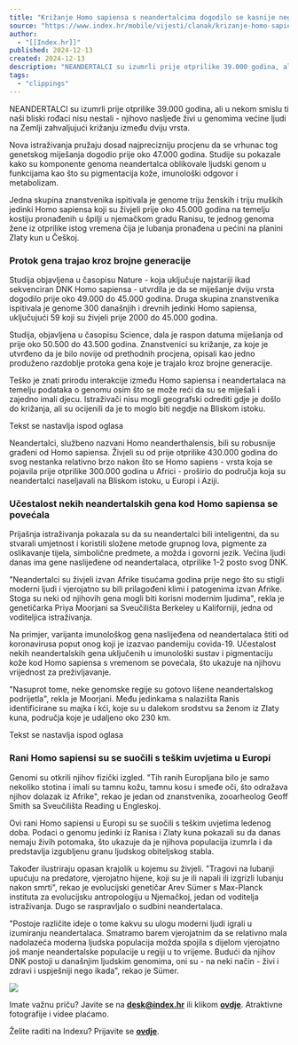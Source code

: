 ```yaml
---
title: "Križanje Homo sapiensa s neandertalcima dogodilo se kasnije nego što se mislilo"
source: "https://www.index.hr/mobile/vijesti/clanak/krizanje-homo-sapiensa-s-neandertalcima-dogodilo-se-kasnije-nego-sto-se-mislilo/2623956.aspx?index_ref=naslovnica_najnovije_m"
author:
  - "[[Index.hr]]"
published: 2024-12-13
created: 2024-12-13
description: "NEANDERTALCI su izumrli prije otprilike 39.000 godina, ali u nekom smislu ti naši bliski rođaci nisu nestali - njihovo nasljeđe živi u genomima većine ljudi na Zemlji zahvaljujući križanju između dviju vrsta."
tags:
  - "clippings"
---
```

NEANDERTALCI su izumrli prije otprilike 39.000 godina, ali u nekom smislu ti naši bliski rođaci nisu nestali - njihovo nasljeđe živi u genomima većine ljudi na Zemlji zahvaljujući križanju između dviju vrsta.

Nova istraživanja pružaju dosad najprecizniju procjenu da se vrhunac tog genetskog miješanja dogodio prije oko 47.000 godina. Studije su pokazale kako su komponente genoma neandertalca oblikovale ljudski genom u funkcijama kao što su pigmentacija kože, imunološki odgovor i metabolizam.

Jedna skupina znanstvenika ispitivala je genome triju ženskih i triju muških jedinki Homo sapiensa koji su živjeli prije oko 45.000 godina na temelju kostiju pronađenih u špilji u njemačkom gradu Ranisu, te jednog genoma žene iz otprilike istog vremena čija je lubanja pronađena u pećini na planini Zlaty kun u Češkoj.

### Protok gena trajao kroz brojne generacije

Studija objavljena u časopisu Nature - koja uključuje najstariji ikad sekvenciran DNK Homo sapiensa - utvrdila je da se miješanje dviju vrsta dogodilo prije oko 49.000 do 45.000 godina. Druga skupina znanstvenika ispitivala je genome 300 današnjih i drevnih jedinki Homo sapiensa, uključujući 59 koji su živjeli prije 2000 do 45.000 godina. 

Studija, objavljena u časopisu Science, dala je raspon datuma miješanja od prije oko 50.500 do 43.500 godina. Znanstvenici su križanje, za koje je utvrđeno da je bilo novije od prethodnih procjena, opisali kao jedno produženo razdoblje protoka gena koje je trajalo kroz brojne generacije.

Teško je znati prirodu interakcije između Homo sapiensa i neandertalaca na temelju podataka o genomu osim što se može reći da su se miješali i zajedno imali djecu. Istraživači nisu mogli geografski odrediti gdje je došlo do križanja, ali su ocijenili da je to moglo biti negdje na Bliskom istoku.

Tekst se nastavlja ispod oglasa

Neandertalci, službeno nazvani Homo neanderthalensis, bili su robusnije građeni od Homo sapiensa. Živjeli su od prije otprilike 430.000 godina do svog nestanka relativno brzo nakon što se Homo sapiens - vrsta koja se pojavila prije otprilike 300.000 godina u Africi - proširio do područja koja su neandertalci naseljavali na Bliskom istoku, u Europi i Aziji. 

### Učestalost nekih neandertalskih gena kod Homo sapiensa se povećala

Prijašnja istraživanja pokazala su da su neandertalci bili inteligentni, da su stvarali umjetnost i koristili složene metode grupnog lova, pigmente za oslikavanje tijela, simbolične predmete, a možda i govorni jezik. Većina ljudi danas ima gene naslijeđene od neandertalaca, otprilike 1-2 posto svog DNK.

"Neandertalci su živjeli izvan Afrike tisućama godina prije nego što su stigli moderni ljudi i vjerojatno su bili prilagođeni klimi i patogenima izvan Afrike. Stoga su neki od njihovih gena mogli biti korisni modernim ljudima", rekla je genetičarka Priya Moorjani sa Sveučilišta Berkeley u Kaliforniji, jedna od voditeljica istraživanja.

Na primjer, varijanta imunološkog gena naslijeđena od neandertalaca štiti od koronavirusa poput onog koji je izazvao pandemiju covida-19. Učestalost nekih neandertalskih gena uključenih u imunološki sustav i pigmentaciju kože kod Homo sapiensa s vremenom se povećala, što ukazuje na njihovu vrijednost za preživljavanje.

"Nasuprot tome, neke genomske regije su gotovo lišene neandertalskog podrijetla", rekla je Moorjani. Među jedinkama s nalazišta Ranis identificirane su majka i kći, koje su u dalekom srodstvu sa ženom iz Zlaty kuna, područja koje je udaljeno oko 230 km.

Tekst se nastavlja ispod oglasa

### Rani Homo sapiensi su se suočili s teškim uvjetima u Europi

Genomi su otkrili njihov fizički izgled. "Tih ranih Europljana bilo je samo nekoliko stotina i imali su tamnu kožu, tamnu kosu i smeđe oči, što odražava njihov dolazak iz Afrike", rekao je jedan od znanstvenika, zooarheolog Geoff Smith sa Sveučilišta Reading u Engleskoj.

Ovi rani Homo sapiensi u Europi su se suočili s teškim uvjetima ledenog doba. Podaci o genomu jedinki iz Ranisa i Zlaty kuna pokazali su da danas nemaju živih potomaka, što ukazuje da je njihova populacija izumrla i da predstavlja izgubljenu granu ljudskog obiteljskog stabla.

Također ilustriraju opasan krajolik u kojemu su živjeli. "Tragovi na lubanji upućuju na predatore, vjerojatno hijene, koji su je ili napali ili izgrizli lubanju nakon smrti", rekao je evolucijski genetičar Arev Sümer s Max-Planck instituta za evolucijsku antropologiju u Njemačkoj, jedan od voditelja istraživanja. Dugo se raspravljalo o sudbini neandertalaca. 

"Postoje različite ideje o tome kakvu su ulogu moderni ljudi igrali u izumiranju neandertalaca. Smatramo barem vjerojatnim da se relativno mala nadolazeća moderna ljudska populacija možda spojila s dijelom vjerojatno još manje neandertalske populacije u regiji u to vrijeme. Budući da njihov DNK postoji u današnjim ljudskim genomima, oni su - na neki način - živi i zdravi i uspješniji nego ikada", rekao je Sümer.

![](https://www.index.hr/Content/img/article-cta.svg)

Imate važnu priču? Javite se na **[desk@index.hr](https://www.index.hr/mobile/vijesti/clanak/krizanje-homo-sapiensa-s-neandertalcima-dogodilo-se-kasnije-nego-sto-se-mislilo/)** ili klikom **[ovdje](https://www.index.hr/mobile/posaljite-pricu)**. Atraktivne fotografije i videe plaćamo.

Želite raditi na Indexu? Prijavite se **[ovdje](https://jobs.index.hr/)**.